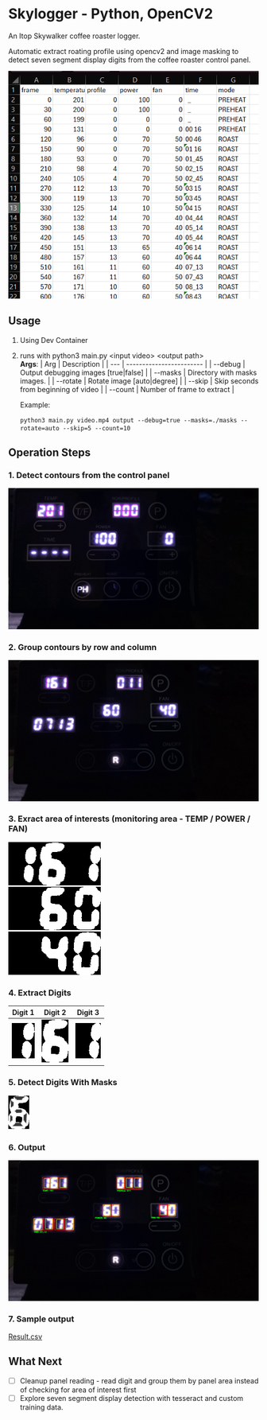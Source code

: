 # Skylogger - Python, OpenCV2
An Itop Skywalker coffee roaster logger. 

Automatic extract roating profile using opencv2 and image masking to detect seven segment display digits from the coffee roaster control panel.

![Sample](./assets/sample.png)

## Usage

1. Using Dev Container
2. runs with python3 main.py &lt;input video&gt; &lt;output path&gt;<br/>
   **Args**:
   | Arg | Description |
   | --- | ------------------------ |
   | --debug | Output debugging images [true|false] |
   | --masks | Directory with masks images. |
   | --rotate | Rotate image [auto|degree] |
   | --skip | Skip seconds from beginning of video |
   | --count | Number of frame to extract |

   Example:
    ```shell
    python3 main.py video.mp4 output --debug=true --masks=./masks --rotate=auto --skip=5 --count=10
    ```
## Operation Steps

### 1. Detect contours from the control panel

![Contours](./assets/step1-contours.png)

### 2. Group contours by row and column

![Groups](./assets/step2-groups.png)

### 3. Exract area of interests (monitoring area - TEMP / POWER / FAN)

![TEMP](./assets/step3-temp.png)<br/>
![POWER](./assets/step3-power.png)<br/>
![FAN](./assets/step3-fan.png)<br/>

### 4. Extract Digits

|Digit 1|Digit 2|Digit 3|
|--|--|--|
|![TEMP Digit 1](./assets/step4-temp1.png)|![TEMP Digit 2](./assets/step4-temp2.png)|![TEMP Digit 3](./assets/step4-temp3.png)|

### 5. Detect Digits With Masks

![Masks](./assets/step5-masks.png)


### 6. Output

![Output](./assets/output.png)

### 7. Sample output

[Result.csv](./assets/results.csv)


## What Next
- [ ] Cleanup panel reading - read digit and group them by panel area instead of checking for area of interest first
- [ ] Explore seven segment display detection with tesseract and custom training data.
